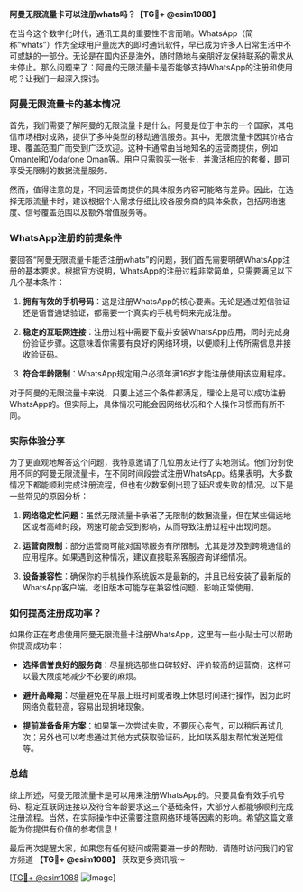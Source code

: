 **阿曼无限流量卡可以注册whats吗？【TG💪+ @esim1088】**

在当今这个数字化时代，通讯工具的重要性不言而喻。WhatsApp（简称“whats”）作为全球用户量庞大的即时通讯软件，早已成为许多人日常生活中不可或缺的一部分。无论是在国内还是海外，随时随地与亲朋好友保持联系的需求从未停止。那么问题来了：阿曼的无限流量卡是否能够支持WhatsApp的注册和使用呢？让我们一起深入探讨。

### 阿曼无限流量卡的基本情况

首先，我们需要了解阿曼的无限流量卡是什么。阿曼是位于中东的一个国家，其电信市场相对成熟，提供了多种类型的移动通信服务。其中，无限流量卡因其价格合理、覆盖范围广而受到广泛欢迎。这种卡通常由当地知名的运营商提供，例如Omantel和Vodafone Oman等。用户只需购买一张卡，并激活相应的套餐，即可享受无限制的数据流量服务。

然而，值得注意的是，不同运营商提供的具体服务内容可能略有差异。因此，在选择无限流量卡时，建议根据个人需求仔细比较各服务商的具体条款，包括网络速度、信号覆盖范围以及额外增值服务等。

### WhatsApp注册的前提条件

要回答“阿曼无限流量卡能否注册whats”的问题，我们首先需要明确WhatsApp注册的基本要求。根据官方说明，WhatsApp的注册过程非常简单，只需要满足以下几个基本条件：

1. **拥有有效的手机号码**：这是注册WhatsApp的核心要素。无论是通过短信验证还是语音通话验证，都需要一个真实的手机号码来完成注册。
   
2. **稳定的互联网连接**：注册过程中需要下载并安装WhatsApp应用，同时完成身份验证步骤。这意味着你需要有良好的网络环境，以便顺利上传所需信息并接收验证码。

3. **符合年龄限制**：WhatsApp规定用户必须年满16岁才能注册使用该应用程序。

对于阿曼的无限流量卡来说，只要上述三个条件都满足，理论上是可以成功注册WhatsApp的。但实际上，具体情况可能会因网络状况和个人操作习惯而有所不同。

### 实际体验分享

为了更直观地解答这个问题，我特意邀请了几位朋友进行了实地测试。他们分别使用不同的阿曼无限流量卡，在不同时间段尝试注册WhatsApp。结果表明，大多数情况下都能顺利完成注册流程，但也有少数案例出现了延迟或失败的情况。以下是一些常见的原因分析：

1. **网络稳定性问题**：虽然无限流量卡承诺了无限制的数据流量，但在某些偏远地区或者高峰时段，网速可能会受到影响，从而导致注册过程中出现问题。

2. **运营商限制**：部分运营商可能对国际服务有所限制，尤其是涉及到跨境通信的应用程序。如果遇到这种情况，建议直接联系客服咨询详细情况。

3. **设备兼容性**：确保你的手机操作系统版本是最新的，并且已经安装了最新版的WhatsApp客户端。老旧版本可能存在兼容性问题，影响正常使用。

### 如何提高注册成功率？

如果你正在考虑使用阿曼无限流量卡注册WhatsApp，这里有一些小贴士可以帮助你提高成功率：

- **选择信誉良好的服务商**：尽量挑选那些口碑较好、评价较高的运营商，这样可以最大限度地减少不必要的麻烦。
  
- **避开高峰期**：尽量避免在早晨上班时间或者晚上休息时间进行操作，因为此时网络负载较高，容易出现拥堵现象。

- **提前准备备用方案**：如果第一次尝试失败，不要灰心丧气，可以稍后再试几次；另外也可以考虑通过其他方式获取验证码，比如联系朋友帮忙发送短信等。

### 总结

综上所述，阿曼无限流量卡是可以用来注册WhatsApp的。只要具备有效手机号码、稳定互联网连接以及符合年龄要求这三个基础条件，大部分人都能够顺利完成注册流程。当然，在实际操作中还需要注意网络环境等因素的影响。希望这篇文章能为你提供有价值的参考信息！

最后再次提醒大家，如果您有任何疑问或需要进一步的帮助，请随时访问我们的官方频道 **【TG💪+ @esim1088】** 获取更多资讯哦～ 

[[TG💪+ @esim1088](https://t.me/s/esim1088) ![Image](https://i.postimg.cc/4NQfJmqS/Snipaste-2025-05-13-00-14-12.png)]